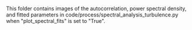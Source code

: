 This folder contains images of the autocorrelation, power spectral density, and fitted parameters in code/process/spectral_analysis_turbulence.py when "plot_spectral_fits" is set to "True".